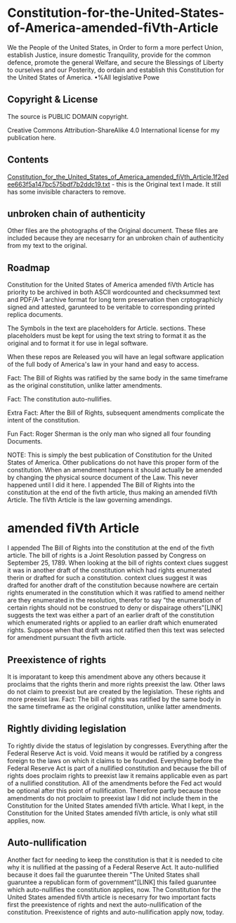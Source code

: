 # Constitution-for-the-United-States-of-America-amended-fiVth-Article

We the People of the United States, in Order to form a more perfect Union, establish Justice, insure domestic Tranquility, provide for the common defence, promote the general Welfare, and secure the Blessings of Liberty to ourselves and our Posterity, do ordain and establish this Constitution for the United States of America. •%All legislative Powe

## Copyright & License

The source is PUBLIC DOMAIN copyright.

Creative Commons Attribution-ShareAlike 4.0 International license for my publication here. 

## Contents

[Constitution_for_the_United_States_of_America_amended_fiVth_Article.1f2edee663f5a147bc575bdf7b2ddc19.txt](https://github.com/freedom-foundation/Constitution-for-the-United-States-of-America-amended-fiVth-Article/blob/main/Constitution_for_the_United_States_of_America_amended_fiVth_Article.1f2edee663f5a147bc575bdf7b2ddc19.txt) - this is the Original text I made. It still has some invisible characters to remove.

## unbroken chain of authenticity
Other files are the photographs of the Original document. These files are included because they are necesarry for an unbroken chain of authenticity from my text to the original.

## Roadmap

Constitution for the United States of America amended fiVth Article has priority to be archived in both ASCII wordcounted and checksummed text and PDF/A-1 archive format for long term preservation then crptographicly signed and attested, garunteed to be veritable to corresponding printed replica documents.

The Symbols in the text are placeholders for Article. sections. These placeholders must be kept for using the text string to format it as the original and to format it for use in legal software. 

When these repos are Released you will have an legal software application of the full body of America's law in your hand and easy to access. 

Fact: The Bill of Rights was ratified by the same body in the same timeframe as the original constitution, unlike latter amendments.

Fact: The constitution auto-nullifies.

Extra Fact: After the Bill of Rights,  subsequent amendments complicate the intent of the constitution.

Fun Fact: Roger Sherman is the only man who signed all four founding Documents.

NOTE: This is simply the best publication of Constitution for the United States of America. Other publications do not have this proper form of the constitution. When an amendment happens it should actually be amended by changing the physical source document of the Law. This never happened until I did it here. I appended The Bill of Rights into the constitution at the end of the fivth article, thus making an amended fiVth Article. The fiVth Article is the law governing amendings. 

# amended fiVth Article
I appended The Bill of Rights into the constitution at the end of the fivth article. The bill of rights is a Joint Resolution passed by Congress on September 25, 1789. When looking at the bill of rights context clues suggest it was in another draft of the constitution which had rights enumerated therin or drafted for such a constitution. context clues suggest it was drafted for another draft of the constitution because nowhere are certain rights enumerated in the constitution which it was ratified to amend neither are they enumerated in the resolution, therefor to say "the enumeration of certain rights should not be construed to deny or dispairage others"[LINK] suggests the text was either a part of an earlier draft of the constitution which enumerated rights or applied to an earlier draft which enumerated rights. Suppose when that draft was not ratified then this text was selected for amendment pursuant the fivth article.
## Preexistence of rights 
It is imporatant to keep this amendment above any others because it proclaims that the rights therin and more rights preexist the law. Other laws do not claim to preexist but are created by the legislation. These rights and more preexist law.
 Fact: The bill of rights was ratified by the same body in the same timeframe as the original constitution, unlike latter amendments.
## Rightly dividing legislation
To rightly divide the status of legislation by congresses. Everything after the Federal Reserve Act is void. Void means it would be ratified by a congress foreign to the laws on which it claims to be founded. Everything before the Federal Reserve Act is part of a nullified constitution and because the bill of rights does proclaim rights to preexist law it remains applicable even as part of a nullified constitution.
All of the amendments before the Fed act would be optional after this point of nullification. Therefore partly because those amendments do not proclaim to preexist law I did not include them in the Constitution for the United States amended fiVth article. What I kept, in the Constitution for the United States amended fiVth article, is only what still applies, now.
## Auto-nullification
Another fact for needing to keep the constitution is that it is needed to cite why it is nullified at the passing of a Federal Reserve Act. It auto-nullified because it does fail the guaruntee therein "The United States shall guaruntee a republican form of government"[LINK] this failed guaruntee which auto-nullifies the constitution applies, now.
The Constitution for the United States amended fiVth article is necesarry for two important facts first the preexistence of rights and next the auto-nullification of the constitution. Preexistence of rights and auto-nullification apply now, today.
